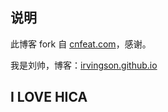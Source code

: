 ## 说明


此博客 fork 自 [cnfeat.com](http://cnfeat.com/)，感谢。


我是刘帅，博客：[irvingson.github.io](irvingson.github.io)




## I LOVE HICA


